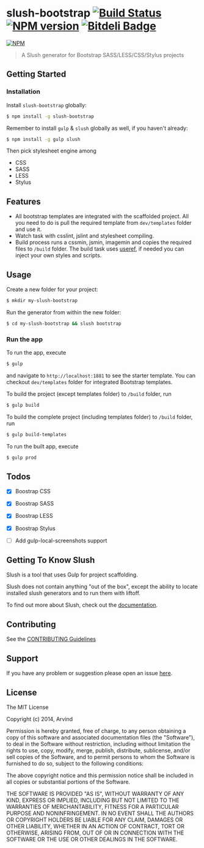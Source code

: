 # slush-bootstrap [![Build Status](https://secure.travis-ci.org/arvindr21/slush-bootstrap.png?branch=master)](https://travis-ci.org/arvindr21/slush-bootstrap) [![NPM version](https://badge-me.herokuapp.com/api/npm/slush-bootstrap.png)](http://badges.enytc.com/for/npm/slush-bootstrap) [![Bitdeli Badge](https://d2weczhvl823v0.cloudfront.net/arvindr21/slush-bootstrap/trend.png)](https://bitdeli.com/free "Bitdeli Badge")

[![NPM](https://nodei.co/npm/slush-bootstrap.png?downloads=true&stars=true)](https://nodei.co/npm/slush-bootstrap/)

> A Slush generator for Bootstrap SASS/LESS/CSS/Stylus projects

## Getting Started

### Installation

Install `slush-bootstrap` globally:

```bash
$ npm install -g slush-bootstrap
```

Remember to install `gulp` & `slush` globally as well, if you haven't already:

```bash
$ npm install -g gulp slush
```
Then pick stylesheet engine among 

* CSS
* SASS
* LESS
* Stylus

## Features

* All bootstrap templates are integrated with the scaffolded project. All you need to do is pull the required template from ```dev/templates``` folder and use it.
* Watch task with csslint, jslint and stylesheet compiling.
* Build process runs a cssmin, jsmin, imagemin and copies the required files to ```/build``` folder. The build task uses [useref](https://www.npmjs.org/package/gulp-useref), if needed you can inject your own styles and scripts.

## Usage

Create a new folder for your project:

```bash
$ mkdir my-slush-bootstrap
```

Run the generator from within the new folder:

```bash
$ cd my-slush-bootstrap && slush bootstrap
```

### Run the app 

To run the app, execute

```bash
$ gulp 
```
and navigate to ```http://localhost:1881``` to see the starter template. You can checkout ```dev/templates``` folder for integrated Bootstrap templates.

To build the project (except templates folder) to `/build` folder, run

```bash
$ gulp build
```

To build the complete project (including templates folder) to `/build` folder, run

```bash
$ gulp build-templates
```

To run the built app, execute
```bash
$ gulp prod
```

## Todos

- [x] Boostrap CSS
- [x] Boostrap SASS
- [x] Boostrap LESS 
- [x] Boostrap Stylus 
- [ ] Add gulp-local-screenshots support


## Getting To Know Slush

Slush is a tool that uses Gulp for project scaffolding.

Slush does not contain anything "out of the box", except the ability to locate installed slush generators and to run them with liftoff.

To find out more about Slush, check out the [documentation](https://github.com/klei/slush).

## Contributing

See the [CONTRIBUTING Guidelines](https://github.com/arvindr21/slush-bootstrap/blob/master/CONTRIBUTING.md)

## Support
If you have any problem or suggestion please open an issue [here](https://github.com/arvindr21/slush-bootstrap/issues).

## License 

The MIT License

Copyright (c) 2014, Arvind

Permission is hereby granted, free of charge, to any person
obtaining a copy of this software and associated documentation
files (the "Software"), to deal in the Software without
restriction, including without limitation the rights to use,
copy, modify, merge, publish, distribute, sublicense, and/or sell
copies of the Software, and to permit persons to whom the
Software is furnished to do so, subject to the following
conditions:

The above copyright notice and this permission notice shall be
included in all copies or substantial portions of the Software.

THE SOFTWARE IS PROVIDED "AS IS", WITHOUT WARRANTY OF ANY KIND,
EXPRESS OR IMPLIED, INCLUDING BUT NOT LIMITED TO THE WARRANTIES
OF MERCHANTABILITY, FITNESS FOR A PARTICULAR PURPOSE AND
NONINFRINGEMENT. IN NO EVENT SHALL THE AUTHORS OR COPYRIGHT
HOLDERS BE LIABLE FOR ANY CLAIM, DAMAGES OR OTHER LIABILITY,
WHETHER IN AN ACTION OF CONTRACT, TORT OR OTHERWISE, ARISING
FROM, OUT OF OR IN CONNECTION WITH THE SOFTWARE OR THE USE OR
OTHER DEALINGS IN THE SOFTWARE.

